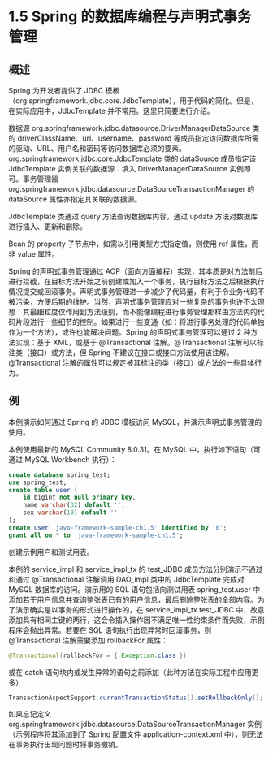 # 1.5 Spring 的数据库编程与声明式事务管理

## 概述

Spring 为开发者提供了 JDBC 模板（org.springframework.jdbc.core.JdbcTemplate），用于代码的简化。但是，在实际应用中，JdbcTemplate 并不常用。这里只简要进行介绍。

数据源 org.springframework.jdbc.datasource.DriverManagerDataSource 类的 driverClassName、url、username、password 等成员指定访问数据库所需的驱动、URL、用户名和密码等访问数据库必须的要素。org.springframework.jdbc.core.JdbcTemplate 类的 dataSource 成员指定该 JdbcTemplate 实例关联的数据源：填入 DriverManagerDataSource 实例即可。事务管理器 org.springframework.jdbc.datasource.DataSourceTransactionManager 的 dataSource 属性亦指定其关联的数据源。

JdbcTemplate 类通过 query 方法查询数据库内容，通过 update 方法对数据库进行插入、更新和删除。

Bean 的 property 子节点中，如需以引用类型方式指定值，则使用 ref 属性，而非 value 属性。

Spring 的声明式事务管理通过 AOP（面向方面编程）实现，其本质是对方法前后进行拦截，在目标方法开始之前创建或加入一个事务，执行目标方法之后根据执行情况提交或回滚事务。声明式事务管理进一步减少了代码量，有利于令业务代码不被污染，方便后期的维护。当然，声明式事务管理应对一些复杂的事务也许不太理想：其最细粒度仅作用到方法级别，而不能像编程进行事务管理那样由方法内的代码片段进行一些细节的控制。如果进行一些变通（如：将进行事务处理的代码单独作为一个方法），或许也能解决问题。Spring 的声明式事务管理可以通过 2 种方法实现：基于 XML，或基于 @Transactional 注解。@Transactional 注解可以标注类（接口）或方法，但 Spring 不建议在接口或接口方法使用该注解。@Transactional 注解的属性可以规定被其标注的类（接口）或方法的一些具体行为。

## 例

本例演示如何通过 Spring 的 JDBC 模板访问 MySQL，并演示声明式事务管理的使用。

本例使用最新的 MySQL Community 8.0.31。在 MySQL 中，执行如下语句（可通过 MySQL Workbench 执行）：

```sql
create database spring_test;
use spring_test;
create table user (
	id bigint not null primary key,
    name varchar(32) default '',
    sex varchar(10) default ''
);
create user 'java-framework-sample-ch1.5' identified by '0';
grant all on * to 'java-framework-sample-ch1.5';
```

创建示例用户和测试用表。

本例的 service_impl 和 service_impl_tx 的 test_JDBC 成员方法分别演示不通过和通过 @Transactional 注解调用 DAO_impl 类中的 JdbcTemplate 完成对 MySQL 数据库的访问。演示用的 SQL 语句包括向测试用表 spring_test.user 中添加若干用户信息并查询整张表已有的用户信息，最后删除整张表的全部内容。为了演示确实是以事务的形式进行操作的，在 service_impl_tx.test_JDBC 中，故意添加具有相同主键的两行，这会令插入操作因不满足唯一性约束条件而失败，示例程序会抛出异常。若要在 SQL 语句执行出现异常时回滚事务，则 @Transactional 注解需要添加 rollbackFor 属性：

```java
@Transactional(rollbackFor = { Exception.class })
```

或在 catch 语句块内或发生异常的语句之前添加（此种方法在实际工程中应用更多）

```java
TransactionAspectSupport.currentTransactionStatus().setRollbackOnly();
```

如果忘记定义 org.springframework.jdbc.datasource.DataSourceTransactionManager 实例（示例程序将其添加到了 Spring 配置文件 application-context.xml 中），则无法在事务执行出现问题时将事务撤销。
